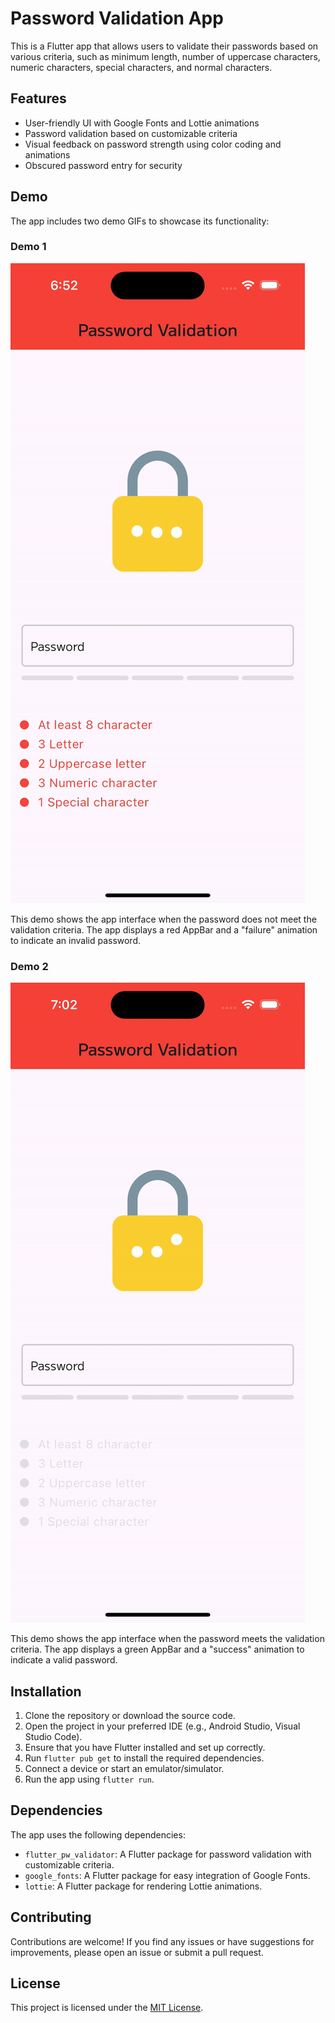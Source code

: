 # Password Validation App

This is a Flutter app that allows users to validate their passwords based on various criteria, such as minimum length, number of uppercase characters, numeric characters, special characters, and normal characters.

## Features

- User-friendly UI with Google Fonts and Lottie animations
- Password validation based on customizable criteria
- Visual feedback on password strength using color coding and animations
- Obscured password entry for security

## Demo

The app includes two demo GIFs to showcase its functionality:

### Demo 1

![Demo 1](screenshots/demo1.gif)

This demo shows the app interface when the password does not meet the validation criteria. The app displays a red AppBar and a "failure" animation to indicate an invalid password.

### Demo 2

![Demo 2](screenshots/demo2.gif)

This demo shows the app interface when the password meets the validation criteria. The app displays a green AppBar and a "success" animation to indicate a valid password.

## Installation

1. Clone the repository or download the source code.
2. Open the project in your preferred IDE (e.g., Android Studio, Visual Studio Code).
3. Ensure that you have Flutter installed and set up correctly.
4. Run `flutter pub get` to install the required dependencies.
5. Connect a device or start an emulator/simulator.
6. Run the app using `flutter run`.

## Dependencies

The app uses the following dependencies:

- `flutter_pw_validator`: A Flutter package for password validation with customizable criteria.
- `google_fonts`: A Flutter package for easy integration of Google Fonts.
- `lottie`: A Flutter package for rendering Lottie animations.

## Contributing

Contributions are welcome! If you find any issues or have suggestions for improvements, please open an issue or submit a pull request.

## License

This project is licensed under the [MIT License](LICENSE).
